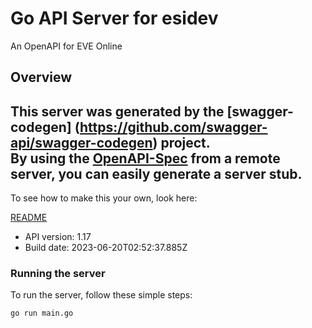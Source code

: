 # Go API Server for esidev

An OpenAPI for EVE Online

## Overview
This server was generated by the [swagger-codegen]
(https://github.com/swagger-api/swagger-codegen) project.  
By using the [OpenAPI-Spec](https://github.com/OAI/OpenAPI-Specification) from a remote server, you can easily generate a server stub.  
-

To see how to make this your own, look here:

[README](https://github.com/swagger-api/swagger-codegen/blob/master/README.md)

- API version: 1.17
- Build date: 2023-06-20T02:52:37.885Z


### Running the server
To run the server, follow these simple steps:

```
go run main.go
```

